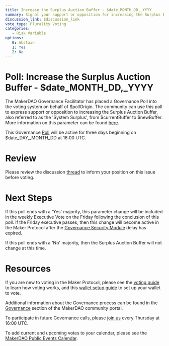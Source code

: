 ```yaml
---
title: Increase the Surplus Auction Buffer - $date_MONTH_DD,_YYYY
summary: Signal your support or opposition for increasing the Surplus Buffer from $currentBuffer to $newBuffer
discussion_link: $discussion_link
vote_type: Plurality Voting
categories:
   - Risk Variable
options:
   0: Abstain
   1: Yes
   2: No
---
```

# Poll: Increase the Surplus Auction Buffer - $date_MONTH_DD,_YYYY

The MakerDAO Governance Facilitator has placed a Governance Poll into the voting system on behalf of $pollOrigin. The community can use this poll to express support or opposition to increasing the Surplus Auction Buffer, also referred to as the 'System Surplus', from $currentBuffer to $newBuffer. More information on this parameter can be found [here](https://docs.makerdao.com/auctions/the-auctions-of-the-maker-protocol#surplus-auction).

This Governance [Poll](https://community-development.makerdao.com/en/learn/governance/on-chain-gov) will be active for three days beginning on $date_DAY,_MONTH_DD at 16:00 UTC.

# Review

Please review the discussion [thread]($discussion_link) to inform your position on this issue before voting.

# Next Steps

If this poll ends with a 'Yes' majority, this parameter change will be included in the weekly Executive Vote on the Friday following the conclusion of this poll.  If the Friday executive passes, then this change will become active in the Maker Protocol after the [Governance Security Module](https://forum.makerdao.com/tag/govsec-module) delay has expired.

If this poll ends with a 'No' majority, then the Surplus Auction Buffer will not change at this time.

# Resources

If you are new to voting in the Maker Protocol, please see the [voting guide](https://community-development.makerdao.com/en/learn/governance/how-voting-works/) to learn how voting works, and this [wallet setup guide](https://community-development.makerdao.com/en/learn/governance/voting-setup/) to set up your wallet to vote.

Additional information about the Governance process can be found in the [Governance](https://community-development.makerdao.com/en/learn/governance) section of the MakerDAO community portal.

To participate in future Governance calls, please [join us](https://github.com/makerdao/community/tree/master/governance/governance-and-risk-meetings) every Thursday at 16:00 UTC.

To add current and upcoming votes to your calendar, please see the [MakerDAO Public Events Calendar](https://calendar.google.com/calendar/embed?src=makerdao.com_3efhm2ghipksegl009ktniomdk%40group.calendar.google.com&ctz=UTC&mode=week&showCalendars=0&showPrint=0).

